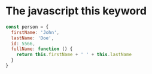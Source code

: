 # The javascript **this** keyword

```javascript
const person = {
  firstName: 'John',
  lastName: 'Doe',
  id: 5566,
  fullName: function () {
    return this.firstName + ' ' + this.lastName
  }
}
```
